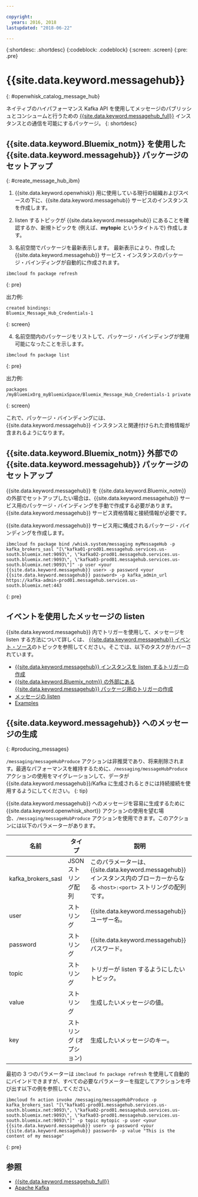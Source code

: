 ```yaml
---

copyright:
  years: 2016, 2018
lastupdated: "2018-06-22"

---
```


{:shortdesc: .shortdesc}
{:codeblock: .codeblock}
{:screen: .screen}
{:pre: .pre}

# {{site.data.keyword.messagehub}}
{: #openwhisk_catalog_message_hub}

ネイティブのハイパフォーマンス Kafka API を使用してメッセージのパブリッシュとコンシュームと行うための [{{site.data.keyword.messagehub_full}}](https://developer.ibm.com/messaging/message-hub) インスタンスとの通信を可能にするパッケージ。
{: shortdesc}

## {{site.data.keyword.Bluemix_notm}} を使用した {{site.data.keyword.messagehub}} パッケージのセットアップ
{: #create_message_hub_ibm}

1. {{site.data.keyword.openwhisk}} 用に使用している現行の組織およびスペースの下に、{{site.data.keyword.messagehub}} サービスのインスタンスを作成します。

2. listen するトピックが {{site.data.keyword.messagehub}} にあることを確認するか、新規トピックを (例えば、**mytopic** というタイトルで) 作成します。

3. 名前空間でパッケージを最新表示します。 最新表示により、作成した {{site.data.keyword.messagehub}} サービス・インスタンスのパッケージ・バインディングが自動的に作成されます。
  ```
  ibmcloud fn package refresh
  ```
  {: pre}

  出力例:
  ```
  created bindings:
  Bluemix_Message_Hub_Credentials-1
  ```
  {: screen}

4. 名前空間内のパッケージをリストして、パッケージ・バインディングが使用可能になったことを示します。
  ```
  ibmcloud fn package list
  ```
  {: pre}

  出力例:
  ```
  packages
  /myBluemixOrg_myBluemixSpace/Bluemix_Message_Hub_Credentials-1 private
  ```
  {: screen}

  これで、パッケージ・バインディングには、{{site.data.keyword.messagehub}} インスタンスと関連付けられた資格情報が含まれるようになります。

## {{site.data.keyword.Bluemix_notm}} 外部での {{site.data.keyword.messagehub}} パッケージのセットアップ

{{site.data.keyword.messagehub}} を {{site.data.keyword.Bluemix_notm}} の外部でセットアップしたい場合は、{{site.data.keyword.messagehub}} サービス用のパッケージ・バインディングを手動で作成する必要があります。 {{site.data.keyword.messagehub}} サービス資格情報と接続情報が必要です。

{{site.data.keyword.messagehub}} サービス用に構成されるパッケージ・バインディングを作成します。
```
ibmcloud fn package bind /whisk.system/messaging myMessageHub -p kafka_brokers_sasl "[\"kafka01-prod01.messagehub.services.us-south.bluemix.net:9093\", \"kafka02-prod01.messagehub.services.us-south.bluemix.net:9093\", \"kafka03-prod01.messagehub.services.us-south.bluemix.net:9093\"]" -p user <your {{site.data.keyword.messagehub}} user> -p password <your {{site.data.keyword.messagehub}} password> -p kafka_admin_url https://kafka-admin-prod01.messagehub.services.us-south.bluemix.net:443
```
{: pre}

## イベントを使用したメッセージの listen

{{site.data.keyword.messagehub}} 内でトリガーを使用して、メッセージを listen する方法について詳しくは、
[{{site.data.keyword.messagehub}} イベント・ソース](./openwhisk_messagehub.html)のトピックを参照してください。そこでは、以下のタスクがカバーされています。
* [{{site.data.keyword.messagehub}} インスタンスを listen するトリガーの作成](./openwhisk_messagehub.html#create_message_hub_trigger)
* [{{site.data.keyword.Bluemix_notm}} の外部にある {{site.data.keyword.messagehub}} パッケージ用のトリガーの作成](./openwhisk_messagehub.html#create_message_hub_trigger_outside)
* [メッセージの listen](./openwhisk_messagehub.html#message_hub_listen)
* [Examples](./openwhisk_messagehub.html#examples)

## {{site.data.keyword.messagehub}} へのメッセージの生成
{: #producing_messages}

`/messaging/messageHubProduce` アクションは非推奨であり、将来削除されます。最適なパフォーマンスを維持するために、`/messaging/messageHubProduce` アクションの使用をマイグレーションして、データが {{site.data.keyword.messagehub}}/Kafka に生成されるときには持続接続を使用するようにしてください。
{: tip}

{{site.data.keyword.messagehub}} へのメッセージを容易に生成するために {{site.data.keyword.openwhisk_short}} アクションの使用を望む場合、`/messaging/messageHubProduce` アクションを使用できます。このアクションには以下のパラメーターがあります。

|名前|タイプ|説明|
|---|---|---|
|kafka_brokers_sasl|JSON ストリング配列|このパラメーターは、{{site.data.keyword.messagehub}} インスタンス内のブローカーからなる `<host>:<port>` ストリングの配列です。|
|user|ストリング|{{site.data.keyword.messagehub}} ユーザー名。|
|password|ストリング|{{site.data.keyword.messagehub}} パスワード。|
|topic|ストリング|トリガーが listen するようにしたいトピック。|
|value|ストリング|生成したいメッセージの値。|
|key|ストリング (オプション)|生成したいメッセージのキー。|

最初の 3 つのパラメーターは `ibmcloud fn package refresh` を使用して自動的にバインドできますが、すべての必要なパラメーターを指定してアクションを呼び出す以下の例を参照してください。
```
ibmcloud fn action invoke /messaging/messageHubProduce -p kafka_brokers_sasl "[\"kafka01-prod01.messagehub.services.us-south.bluemix.net:9093\", \"kafka02-prod01.messagehub.services.us-south.bluemix.net:9093\", \"kafka03-prod01.messagehub.services.us-south.bluemix.net:9093\"]" -p topic mytopic -p user <your {{site.data.keyword.messagehub}} user> -p password <your {{site.data.keyword.messagehub}} password> -p value "This is the content of my message"
```
{: pre}

## 参照
- [{{site.data.keyword.messagehub_full}}](https://developer.ibm.com/messaging/message-hub/)
- [Apache Kafka](https://kafka.apache.org/)
